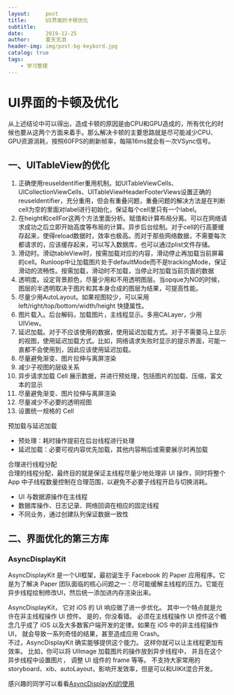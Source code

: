 ```yaml
---
layout:     post
title:      UI界面的卡顿优化
subtitle:   
date:       2019-12-25
author:     夏天无泪
header-img: img/post-bg-keybord.jpg
catalog: true
tags:
    - 学习整理
---
```


# UI界面的卡顿及优化

从上述结论中可以得出，造成卡顿的原因是由CPU和GPU造成的，所有优化的时候也要从这两个方面来着手。那么解决卡顿的主要思路就是尽可能减少CPU、GPU资源消耗，按照60FPS的刷新帧率，每隔16ms就会有一次VSync信号。  


## 一、UITableView的优化  

1. 正确使用reuseIdentifier重用机制。如UITableViewCells、UICollectionViewCells、UITableViewHeaderFooterViews设置正确的reuseIdentifier，充分重用，但会有重叠问题，重叠问题的解决方法是在判断cell为空的里面对label进行初始化，保证每个cell里只有一个label。  
2. 在height和cellFor这两个方法里面分析。赋值和计算布局分离。可以在网络请求成功之后立即开始高度等布局的计算。异步后台绘制。对于cell的行高要缓存起来，使得reload数据时，效率也极高。而对于那些网络数据，不需要每次都请求的，应该缓存起来，可以写入数据库，也可以通过plist文件存储。
3. 滑动时。滑动tableView时，按需加载对应的内容，滑动停止再加载当前屏幕的cell。Runloop中让加载图片处于defaultMode而不是trackingMode，保证滑动的流畅性。按需加载，滑动时不加载，当停止时加载当前页面的数据
4. 透明度。设定背景颜色，尽量少用和不用透明图层。当opque为NO的时候，图层的半透明取决于图片和其本身合成的图层为结果，可提高性能。
5. 尽量少用AutoLayout。如果视图较少，可以采用left/right/top/bottom/width/height 快捷属性。
6. 图片载入。后台解码，加载图片，主线程显示。多用CALayer，少用UIView。
7. 延迟加载。对于不应该使用的数据，使用延迟加载方式。对于不需要马上显示的视图，使用延迟加载方式。比如，网络请求失败时显示的提示界面，可能一直都不会使用到，因此应该使用延迟加载。
8. 尽量避免渐变、图片拉伸与离屏渲染
9. 减少子视图的层级关系
10. 异步请求加载 Cell 展示数据，并进行预处理，包括图片的加载、压缩，富文本的显示
11. 尽量避免渐变、图片拉伸与离屏渲染
12. 尽量减少不必要的透明视图
13. 设置统一规格的 Cell

预加载与延迟加载
* 预处理：耗时操作提前在后台线程进行处理
* 延迟加载：必要可视内容优先加载，其他内容稍后或需要展示时再加载

合理进行线程分配  
合理的线程分配，最终目的就是保证主线程尽量少地处理非 UI 操作，同时将整个 App 中子线程数量控制在合理范围，以避免不必要子线程开启与切换消耗。  
* UI 与数据源操作在主线程
* 数据库操作、日志记录、网络回调在相应的固定线程
* 不同业务，通过创建队列保证数据一致性


## 二、界面优化的第三方库  
### AsyncDisplayKit  

AsyncDisplayKit 是一个UI框架，最初诞生于 Facebook 的 Paper 应用程序。它是为了解决 Paper 团队面临的核心问题之一：尽可能缓解主线程的压力。它能在异步线程绘制修改UI，然后统一添加进内存渲染出来。


AsyncDisplayKit， 它对 iOS 的 UI 响应做了进一步优化。 其中一个特点就是允许在非主线程操作 UI 控件。 是的，你没看错。 必须在主线程操作 UI 控件这个概念几乎成了 iOS 以及大多数客户端开发的定律。如果在 iOS 中的非主线程操作 UI， 就会导致一系列奇怪的结果，甚至造成应用 Crash。  
 不过，AsyncDisplayKit 确实能够提供这个能力。 这样你就可以让主线程更加有效率。 比如，你可以将 UIImage 加载图片的操作放到异步线程中， 并且在这个异步线程中设置图片， 调整 UI 组件的 frame 等等。 不支持大家常用的storyboard、xib、autoLayout，影响开发效率，但是可以和UIKit混合开发。
 
感兴趣的同学可以看看[AsyncDisplayKit的使用](https://www.jianshu.com/p/68f6d24d0b2e)
